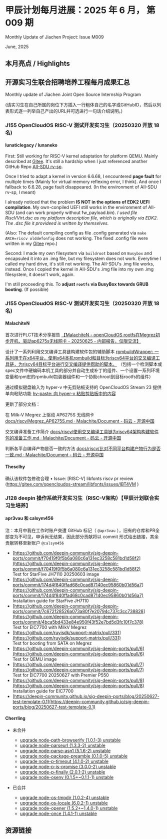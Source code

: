 # 甲辰计划每月进展：2025 年 6 月， 第 009 期

Monthly Update of Jiachen Project: Issue M009

June, 2025

## 本月亮点 / Highlights

## 开源实习生联合招聘培养工程每月成果汇总

Monthly update of Jiachen Joint Open Source Internship Program

(请实习生在自己所属的岗位下方插入一行粗体自己的名字或GitHubID，然后以列表形式逐一列举自己产出的URL并可选进行一句话介绍说明。)

### J155 OpenCloudOS RISC-V 测试开发实习生（20250320 开放 18 名)

#### lunaticlegacy / lunaneko

First: 
Still working for RISC-V kernel adaptation for platform QEMU. Mainly described at [Gitee](https://gitee.com/lunaneko/ocos_page_fault_asking). It's still a hardship when I just referenced another GitHub Repo [AII-SDU rv-sp](https://github.com/AII-SDU/rv-sp-test-mod).

Once I tried to adapt a kernel in version 6.6.68, I encountered **page fault** for multiple times (Mainly for virtual memory reflexing error, I think). And once I fallback to 6.6.28, page fault disappeared. (In the environment of AII-SDU rv-sp, I meant)

I already noticed that the problem **IS NOT in the options of EDK2 UEFI compilation**. My own-conpiled UEFI still works in the environment of AII-SDU (and can work properly without fw_payload.bin). *I used file RiscVVirt.dsc as my platform description file, which is originally via EDK2. The .dsc file it provideed is written by themselves.*

(Also: The default compiling config as file .config generated via `make ARCH=riscv olddefonfig` does not working. The fixed .config file were written in my [Gitee](https://gitee.com/lunaneko/ocos_page_fault_asking) repo.)

Second:
I made my own filesystem via `buildroot` based on `Busybox` and encapsuled it into an .img file, but my filesystem does not work. Everytime I called my hard drive, it's still not working. The AII-SDU's .img file works, instead. Once I copied the kernel in AII-SDU's .img file into my own .img filesystem, it doesn't work, again. 

I'm still proceeding this. To **adjust `rootfs` via BusyBox towards GRUB booting**. (If possible)

### J155 OpenCloudOS RISC-V 测试开发实习生（20250320 开放 18 名)

#### MalachiteN

首次进行PLCT技术分享报告 [【MalachiteN - openCloudOS rootfs在Megrez初步开机、驱动ap6275s无线网卡 - 20250625 - 内部报告，仅限交流】](https://www.bilibili.com/video/BV1ocKdzDErg/)

设计了一系列利用交叉编译工具链构建软件包的辅助脚本 [rpmbuildWrapper: 一系列用于在x64平台，使用x64本机rpmbuild和目标为riscv64平台的交叉编译工具链，为riscv64目标平台进行交叉编译提供帮助的脚本。](https://gitee.com/malachite/rpmbuildWrapper) （包括一个检测脚本或spec文件中硬编码本机工具的部分并自动生成补丁的组件、一个设置一系列环境变量和rpm宏的rpmbuild包装器组件和一个协助chroot到目标rootfs的组件）

通过模拟键盘输入为 hyper-v 中无剪贴板支持的 OpenCloudOS Stream 23 提供单向粘贴功能 [hv-paste: 向 hyper-v 粘贴剪贴板中的内容](https://gitee.com/malachite/hv-paste)

更新了部分文档：

在 Milk-V Megrez 上驱动 AP6275S 无线网卡 [docs/riscv/Megrez_AP6275S.md · Malachite/Document - 码云 - 开源中国](https://gitee.com/malachite/Document/blob/master/docs/riscv/Megrez_AP6275S.md)

交叉编译准备工作简介 [docs/riscv/使用交叉编译工具链为riscv64架构构建软件包的准备工作.md · Malachite/Document - 码云 - 开源中国](https://gitee.com/malachite/Document/blob/master/docs/riscv/%E4%BD%BF%E7%94%A8%E4%BA%A4%E5%8F%89%E7%BC%96%E8%AF%91%E5%B7%A5%E5%85%B7%E9%93%BE%E4%B8%BAriscv64%E6%9E%B6%E6%9E%84%E6%9E%84%E5%BB%BA%E8%BD%AF%E4%BB%B6%E5%8C%85%E7%9A%84%E5%87%86%E5%A4%87%E5%B7%A5%E4%BD%9C.md)

判断各平台编译产物是否一致的方法 [docs/riscv/比对不同平台构建产物行为是否一致.md · Malachite/Document - 码云 - 开源中国](https://gitee.com/malachite/Document/blob/master/docs/riscv/%E6%AF%94%E5%AF%B9%E4%B8%8D%E5%90%8C%E5%B9%B3%E5%8F%B0%E6%9E%84%E5%BB%BA%E4%BA%A7%E7%89%A9%E8%A1%8C%E4%B8%BA%E6%98%AF%E5%90%A6%E4%B8%80%E8%87%B4.md)

#### Thesclhy
确认该软件包修改合理
•	Issue: [RISC-V] libfonts riscv pr review (https://gitee.com/opencloudos-stream/libfonts/issues/IBT4VM )

### J128 deepin 操作系统开发实习生（RISC-V架构）【甲辰计划联合实习生培养】

#### **apr3vau** 和 **calsym456**

注：本月中我在工作时账户突遭 GitHub 标记（ `@apr3vau` ），旧有的仓库和PR全部变为不可见，申诉尚无结果，因此部分贡献将以 commit 形式给出链接，其余贡献转移至新账户 `@calsym456`

- [https://github.com/deepin-community/sig-deepin-ports/commit/f70419f0f5b6a080c6a131ec3258c581bd1d58f2](https://github.com/deepin-community/sig-deepin-ports/commit/f70419f0f5b6a080c6a131ec3258c581bd1d58f2)  
  Test for StarFive JH7110 20250603 image
- [https://github.com/deepin-community/sig-deepin-ports/commit/174d4f840ffad68c0cad87140ec95860b01d56a7](https://github.com/deepin-community/sig-deepin-ports/commit/174d4f840ffad68c0cad87140ec95860b01d56a7)  
  Installation guide for StarFive JH7110
- [https://github.com/deepin-community/sig-deepin-ports/commit/7c672128526a073a80f7e20794c737c3cc738828](https://github.com/deepin-community/sig-deepin-ports/commit/4bca5bd433e84e950f43f52e7bd5d3fc10f7c378)  
  Test for EIC7700 with MilkV Megrez
- [https://github.com/ruyisdk/support-matrix/pull/331](https://github.com/ruyisdk/support-matrix/pull/331)  
  Test for booting from SATA on Megrez
- [https://github.com/deepin-community/sig-deepin-ports/pull/6](https://github.com/deepin-community/sig-deepin-ports/pull/6)  
  Test for QEMU image
- [https://github.com/deepin-community/sig-deepin-ports/pull/7](https://github.com/deepin-community/sig-deepin-ports/pull/7)  
  Test for EIC7700 20250627 with Premier P550
- [https://github.com/deepin-community/sig-deepin-ports/pull/8](https://github.com/deepin-community/sig-deepin-ports/pull/8)  
  Installation guide for EIC7700
- [https://deepin-community.github.io/sig-deepin-ports/blog/20250627-test-template-0.1](https://deepin-community.github.io/sig-deepin-ports/blog/20250627-test-template-0.1)

#### Cherrling

* 未合并
  * [upgrade node-path-browserify (1.0.1-3) unstable](https://github.com/deepin-community/node-path-browserify/pull/1)
  * [upgrade node-parseurl (1.3.3-2) unstable](https://github.com/deepin-community/node-parseurl/pull/1)
  * [upgrade node-parse-asn1 (5.1.6-2) unstable](https://github.com/deepin-community/node-parse-asn1/pull/1)
  * [upgrade node-package-preamble (0.1.0-5) unstable](https://github.com/deepin-community/node-package-preamble/pull/1)
  * [upgrade node-p-timeout (4.1.0-2) unstable](https://github.com/deepin-community/node-p-timeout/pull/1)
  * [upgrade node-p-is-promise (3.0.0-2) unstable](https://github.com/deepin-community/node-p-is-promise/pull/1)
  * [upgrade node-p-finally (2.0.1-2) unstable](https://github.com/deepin-community/node-p-finally/pull/1)
  * [upgrade node-osenv (0.1.5+~0.1.1-1) unstable](https://github.com/deepin-community/node-osenv/pull/1)

* 已合并
  * [upgrade node-os-tmpdir (1.0.2-4) unstable](https://github.com/deepin-community/node-os-tmpdir/pull/1)
  * [upgrade node-os-locale (6.0.2-1) unstable](https://github.com/deepin-community/node-os-locale/pull/1)
  * [upgrade node-opener (1.5.2+~1.4.0-1) unstable](https://github.com/deepin-community/node-opener/pull/1)
  * [upgrade node-once (1.4.1-1) unstable](https://github.com/deepin-community/node-once/pull/2)

## 资源链接

